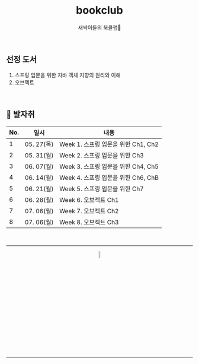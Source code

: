 <div align=center>
<h1> bookclub </h1>

새싹이들의 북클럽🌱

</div>

<br />

## 선정 도서 
1. 스프링 입문을 위한 자바 객체 지향의 원리와 이해
2. 오브젝트
<br />

## 🐾 발자취

| No. | 일시 | 내용 |
|-----|-----|-----|
| 1 | 05. 27(목) | Week 1. 스프링 입문을 위한 Ch1, Ch2 |
| 2 | 05. 31(월) | Week 2. 스프링 입문을 위한 Ch3 |
| 3 | 06. 07(월) | Week 3. 스프링 입문을 위한 Ch4, Ch5 |
| 4 | 06. 14(월) | Week 4. 스프링 입문을 위한 Ch6, ChB |
| 5 | 06. 21(월) | Week 5. 스프링 입문을 위한 Ch7 |
| 6 | 06. 28(월) | Week 6. 오브젝트 Ch1 |
| 7 | 07. 06(월) | Week 7. 오브젝트 Ch2 |
| 8 | 07. 06(월) | Week 8. 오브젝트 Ch3 |

<br />
<hr />
<p align="center">
    <img width="7%" alt="_2021-05-12__1 58 58" src="https://user-images.githubusercontent.com/25525648/117926239-69859c00-b333-11eb-88d1-3c59bd5cf166.png">
</p>
<hr />
